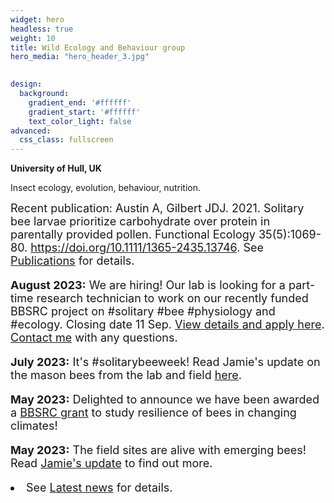 ```yaml
---
widget: hero
headless: true
weight: 10
title: Wild Ecology and Behaviour group
hero_media: "hero_header_3.jpg"

    
design:
  background:
    gradient_end: '#ffffff'
    gradient_start: '#ffffff'
    text_color_light: false
advanced:
  css_class: fullscreen
---
```

<style>
            .my_text
            {
                font-size:      18px;
            }
            em {
                color: #ff0000;
            }
</style>
        
**University of Hull, UK**

<div>Insect ecology, evolution, behaviour, nutrition.
</div>
<p>
<div class='my_text'>Recent publication:
Austin A, Gilbert JDJ. 2021. Solitary bee larvae prioritize carbohydrate over protein in parentally provided pollen. Functional Ecology 35(5):1069-80. <a href="https://doi.org/10.1111/1365-2435.13746">https://doi.org/10.1111/1365-2435.13746</a>. See <a href='/featured'>Publications</a> for details.
</div>
<p>
<div class='my_text'>
<p><b>August 2023:</b> We are hiring! Our lab is looking for a part-time research technician to work on our recently funded BBSRC project on #solitary #bee #physiology and #ecology. Closing date 11 Sep. <a href='https://jobs.hull.ac.uk/Vacancy.aspx?ref=UOH-TA-0077'>View details and apply here</a>. <a href='https://wildecolhull.netlify.app/authors/james-gilbert/'>Contact me</a> with any questions.

<p><b>July 2023:</b> It's #solitarybeeweek! Read Jamie's update on the mason bees from the lab and field <a href='post/field-update-from-jamie/'>here</a>.
<p><b>May 2023:</b> Delighted to announce we have been awarded a <a href='post/we-got-a-bbsrc-grant/'>BBSRC grant</a> to study resilience of bees in changing climates! 
<p><b>May 2023:</b> The field sites are alive with emerging bees! Read <a href='post/update-from-jamie/'>Jamie's update</a> to find out more.

<li> See <a href='#posts'>Latest news</a> for details.</div>
